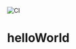 ![CI](https://github.com/jonathan-consensysHealth/helloWorld/workflows/CI/badge.svg?event=status)

# helloWorld

